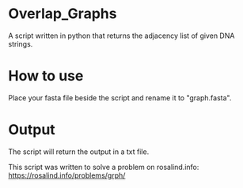 # Overlap_Graphs
A script written in python that returns the adjacency list of given DNA strings. 

# How to use
Place your fasta file beside the script and rename it to "graph.fasta". 

# Output
The script will return the output in a txt file. 

This script was written to solve a problem on rosalind.info: https://rosalind.info/problems/grph/
